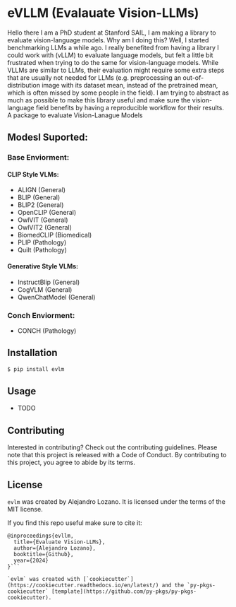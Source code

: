 # eVLLM (Evalauate Vision-LLMs)

Hello there I am a PhD student at Stanford SAIL, I am making a library to evaluate vision-language models. Why am I doing this? Well, I started benchmarking LLMs a while ago. I really benefited from having a library I could work with (vLLM) to evaluate language models, but felt a little bit frustrated when trying to do the same for vision-language models. While VLLMs are similar to LLMs, their evaluation might require some extra steps that are usually not needed for LLMs (e.g. preprocessing an out-of-distribution image with its dataset mean, instead of the pretrained mean, which is often missed by some people in the field). I am trying to abstract as much as possible to make this library useful and make sure the vision-language field benefits by having a reproducible workflow for their results.
A package to evaluate Vision-Lanague Models

## Modesl Suported: 
### Base Enviorment: 

#### CLIP Style VLMs:
* ALIGN      (General)
* BLIP       (General)
* BLIP2      (General)
* OpenCLIP   (General)
* OwlVIT     (General)
* OwlVIT2    (General)
* BiomedCLIP (Biomedical)
* PLIP       (Pathology)
* Quilt      (Pathology)

#### Generative Style VLMs:
* InstructBlip   (General)
* CogVLM         (General)
* QwenChatModel  (General)


### Conch Enviorment: 
* CONCH      (Pathology)

## Installation

```bash
$ pip install evlm
```

## Usage

- TODO

## Contributing

Interested in contributing? Check out the contributing guidelines. Please note that this project is released with a Code of Conduct. By contributing to this project, you agree to abide by its terms.

## License

`evlm` was created by Alejandro Lozano. It is licensed under the terms of the MIT license.


If you find this repo useful make sure to cite it:
```
@inproceedings{evllm,
  title={Evaluate Vision-LLMs},
  author={Alejandro Lozano},
  booktitle={Github},
  year={2024}
}```

`evlm` was created with [`cookiecutter`](https://cookiecutter.readthedocs.io/en/latest/) and the `py-pkgs-cookiecutter` [template](https://github.com/py-pkgs/py-pkgs-cookiecutter).
